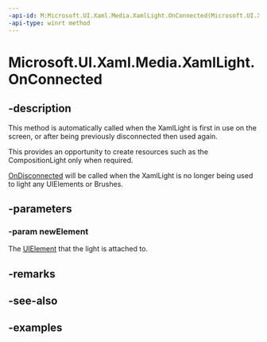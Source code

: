 ```yaml
---
-api-id: M:Microsoft.UI.Xaml.Media.XamlLight.OnConnected(Microsoft.UI.Xaml.UIElement)
-api-type: winrt method
---
```


<!-- Method syntax.
virtual protected void XamlLight.OnConnected(UIElement newElement)
-->

# Microsoft.UI.Xaml.Media.XamlLight.OnConnected


## -description

This method is automatically called when the XamlLight is first in use on the screen, or after being previously disconnected then used again.

This provides an opportunity to create resources such as the CompositionLight only when required.

[OnDisconnected](xamllight_ondisconnected_1949383343.md) will be called when the XamlLight is no longer being used to light any UIElements or Brushes.

## -parameters

### -param newElement

The [UIElement](/uwp/api/Windows.UI.Xaml.UIElement) that the light is attached to.

## -remarks

## -see-also

## -examples

